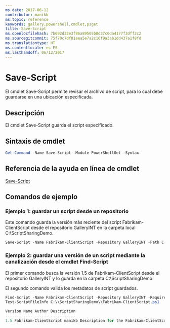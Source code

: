 ```yaml
---
ms.date: 2017-06-12
contributor: manikb
ms.topic: reference
keywords: gallery,powershell,cmdlet,psget
title: Save-Script
ms.openlocfilehash: 7b692d33e3f86a89505b8d37c0da4177f3dff2c2
ms.sourcegitcommit: 75f70c7df01eea5e7a2c16f9a3ab1dd437a1f8fd
ms.translationtype: HT
ms.contentlocale: es-ES
ms.lasthandoff: 06/12/2017
---
```

# <a name="save-script"></a>Save-Script

El cmdlet Save-Script permite revisar el archivo de script, para lo cual debe guardarse en una ubicación especificada.

## <a name="description"></a>Descripción

El cmdlet Save-Script guarda el script especificado.

## <a name="cmdlet-syntax"></a>Sintaxis de cmdlet

```powershell
Get-Command -Name Save-Script -Module PowerShellGet -Syntax
```
## <a name="cmdlet-online-help-reference"></a>Referencia de la ayuda en línea de cmdlet

[Save-Script](http://go.microsoft.com/fwlink/?LinkId=619786)

## <a name="example-commands"></a>Comandos de ejemplo

### <a name="example-1-save-a-script-from-a-repository"></a>Ejemplo 1: guardar un script desde un repositorio
Este comando guarda la versión más reciente del script Fabrikam-ClientScript desde el repositorio GalleryINT en la carpeta local C:\ScriptSharingDemo.

```powershell
Save-Script -Name Fabrikam-ClientScript -Repository GalleryINT -Path C:\ScriptSharingDemo
```

### <a name="example-2-save-a-version-of-a-script-by-piping-from-the-find-script-cmdlet"></a>Ejemplo 2: guardar una versión de un script mediante la canalización desde el cmdlet Find-Script

El primer comando busca la versión 1.5 de Fabrikam-ClientScript desde el repositorio GalleryINT y lo guarda en la carpeta C:\ScriptSharingDemo.

El segundo comando valida los metadatos de script guardados.

```powershell
Find-Script -Name Fabrikam-ClientScript -Repository GalleryINT -RequiredVersion 1.5 | Save-Script -Path C:\\ScriptSharingDemo
Test-ScriptFileInfo C:\\ScriptSharingDemo\\Fabrikam-ClientScript.ps1

Version Name Author Description
------- ---- ------ -----------
1.5 Fabrikam-ClientScript manikb Description for the Fabrikam-ClientScript script
```

